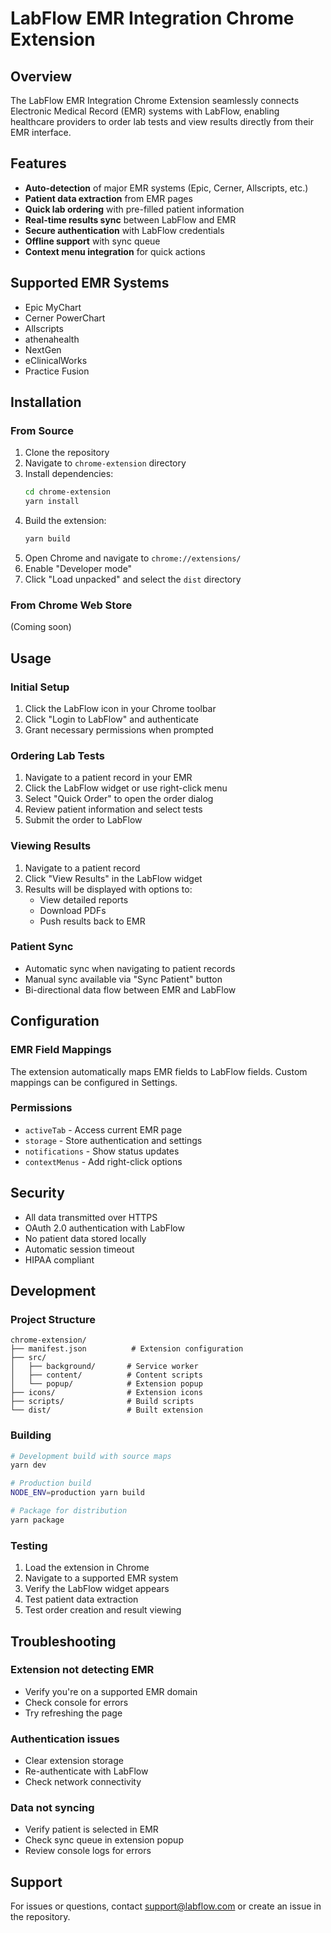 # LabFlow EMR Integration Chrome Extension

## Overview
The LabFlow EMR Integration Chrome Extension seamlessly connects Electronic Medical Record (EMR) systems with LabFlow, enabling healthcare providers to order lab tests and view results directly from their EMR interface.

## Features
- **Auto-detection** of major EMR systems (Epic, Cerner, Allscripts, etc.)
- **Patient data extraction** from EMR pages
- **Quick lab ordering** with pre-filled patient information
- **Real-time results sync** between LabFlow and EMR
- **Secure authentication** with LabFlow credentials
- **Offline support** with sync queue
- **Context menu integration** for quick actions

## Supported EMR Systems
- Epic MyChart
- Cerner PowerChart
- Allscripts
- athenahealth
- NextGen
- eClinicalWorks
- Practice Fusion

## Installation

### From Source
1. Clone the repository
2. Navigate to `chrome-extension` directory
3. Install dependencies:
   ```bash
   cd chrome-extension
   yarn install
   ```
4. Build the extension:
   ```bash
   yarn build
   ```
5. Open Chrome and navigate to `chrome://extensions/`
6. Enable "Developer mode"
7. Click "Load unpacked" and select the `dist` directory

### From Chrome Web Store
(Coming soon)

## Usage

### Initial Setup
1. Click the LabFlow icon in your Chrome toolbar
2. Click "Login to LabFlow" and authenticate
3. Grant necessary permissions when prompted

### Ordering Lab Tests
1. Navigate to a patient record in your EMR
2. Click the LabFlow widget or use right-click menu
3. Select "Quick Order" to open the order dialog
4. Review patient information and select tests
5. Submit the order to LabFlow

### Viewing Results
1. Navigate to a patient record
2. Click "View Results" in the LabFlow widget
3. Results will be displayed with options to:
   - View detailed reports
   - Download PDFs
   - Push results back to EMR

### Patient Sync
- Automatic sync when navigating to patient records
- Manual sync available via "Sync Patient" button
- Bi-directional data flow between EMR and LabFlow

## Configuration

### EMR Field Mappings
The extension automatically maps EMR fields to LabFlow fields. Custom mappings can be configured in Settings.

### Permissions
- `activeTab` - Access current EMR page
- `storage` - Store authentication and settings
- `notifications` - Show status updates
- `contextMenus` - Add right-click options

## Security
- All data transmitted over HTTPS
- OAuth 2.0 authentication with LabFlow
- No patient data stored locally
- Automatic session timeout
- HIPAA compliant

## Development

### Project Structure
```
chrome-extension/
├── manifest.json          # Extension configuration
├── src/
│   ├── background/       # Service worker
│   ├── content/          # Content scripts
│   └── popup/            # Extension popup
├── icons/                # Extension icons
├── scripts/              # Build scripts
└── dist/                 # Built extension
```

### Building
```bash
# Development build with source maps
yarn dev

# Production build
NODE_ENV=production yarn build

# Package for distribution
yarn package
```

### Testing
1. Load the extension in Chrome
2. Navigate to a supported EMR system
3. Verify the LabFlow widget appears
4. Test patient data extraction
5. Test order creation and result viewing

## Troubleshooting

### Extension not detecting EMR
- Verify you're on a supported EMR domain
- Check console for errors
- Try refreshing the page

### Authentication issues
- Clear extension storage
- Re-authenticate with LabFlow
- Check network connectivity

### Data not syncing
- Verify patient is selected in EMR
- Check sync queue in extension popup
- Review console logs for errors

## Support
For issues or questions, contact support@labflow.com or create an issue in the repository.
